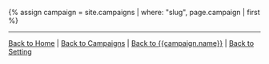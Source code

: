 {% assign campaign = site.campaigns | where: "slug", page.campaign | first %}

---

[Back to Home]({{site.baseurl}}/)
|
[Back to Campaigns]({{site.baseurl}}/campaigns)
|
[Back to {{campaign.name}}]({{site.baseurl}}/campaigns/{{campaign.slug}})
|
[Back to Setting]({{site.baseurl}}/campaigns/{{campaign.slug}}/setting)
